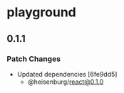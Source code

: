# playground

## 0.1.1

### Patch Changes

- Updated dependencies [6fe9dd5]
  - @heisenburg/react@0.1.0

